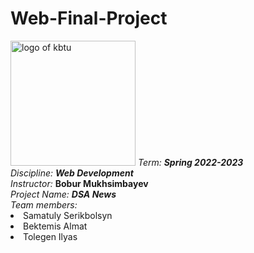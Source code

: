 # Web-Final-Project

<img src = "https://user-images.githubusercontent.com/84507955/214804964-5e311963-c7f0-43cd-a577-69629017c3e3.png" alt = "logo of kbtu" width = "200">
<em>Term: <strong>Spring 2022-2023</strong></em><br>
<em>Discipline: <strong>Web Development</strong></em><br>
<em>Instructor: </em> <strong>Bobur Mukhsimbayev</strong><br>
<em>Project Name: <strong>DSA News</strong></em><br>
<em>Team members:</em>
<li>Samatuly Serikbolsyn</li>
<li>Bektemis Almat</li>
<li>Tolegen Ilyas</li>
